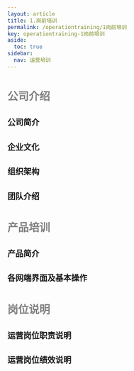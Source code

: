 ```yaml
---
layout: article
title: 1.岗前培训
permalink: /operationtraining/1岗前培训
key: operationtraining-1岗前培训
aside:
  toc: true
sidebar:
  nav: 运营培训
---
```


<bro/><bro/>

# <font size="5" color="gray">公司介绍</font>

## <font size="4" >公司简介</font>

## <font size="4" >企业文化</font>

## <font size="4" >组织架构</font>

## <font size="4" >团队介绍</font>

# <font size="5" color="gray">产品培训</font>

## <font size="4" >产品简介</font>

## <font size="4" >各网端界面及基本操作</font>

# <font size="5" color="gray">岗位说明</font>

## <font size="4" >运营岗位职责说明</font>

## <font size="4" >运营岗位绩效说明</font>

